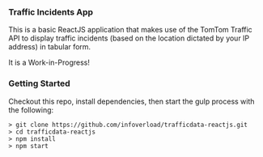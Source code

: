 ### Traffic Incidents App

This is a basic ReactJS application that makes use of the TomTom Traffic API to display traffic incidents (based on the location dictated by your IP address) in tabular form. 

It is a Work-in-Progress!


### Getting Started
Checkout this repo, install dependencies, then start the gulp process with the following:

```
> git clone https://github.com/infoverload/trafficdata-reactjs.git
> cd trafficdata-reactjs
> npm install
> npm start
```
